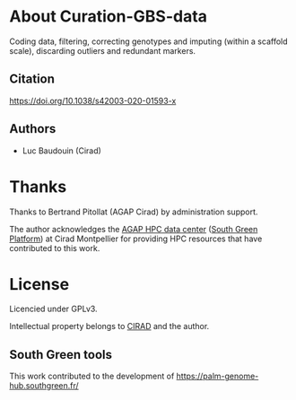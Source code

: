 
# About Curation-GBS-data

Coding data, filtering, correcting genotypes and imputing (within a scaffold scale), discarding outliers and redundant markers.

## Citation

https://doi.org/10.1038/s42003-020-01593-x

## Authors

* Luc Baudouin (Cirad)

# Thanks

Thanks to Bertrand Pitollat (AGAP Cirad) by administration support.

The author acknowledges the [AGAP HPC data center](https://bioinfo-agap.cirad.fr/) ([South Green Platform](http://www.southgreen.fr>)) at Cirad
Montpellier for providing HPC resources that have contributed to this work.


# License

Licencied under GPLv3.

Intellectual property belongs to [CIRAD](https://www.cirad.fr/) and the author.

## South Green tools

This work contributed to the development of https://palm-genome-hub.southgreen.fr/
